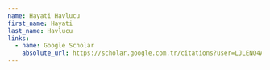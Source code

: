 ```yaml
---
name: Hayati Havlucu
first_name: Hayati
last_name: Havlucu
links:
  - name: Google Scholar
    absolute_url: https://scholar.google.com.tr/citations?user=LJLENQ4AAAAJ&hl=en
---
```

